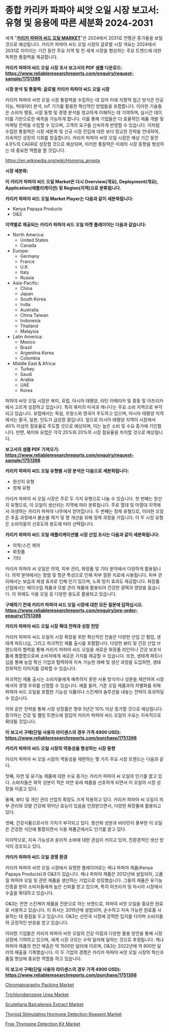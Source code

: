 <p><h1>종합 카리카 파파야 씨앗 오일 시장 보고서: 유형 및 응용에 따른 세분화 2024-2031</h1></p><p>세계 "<strong><a href="https://www.reliableresearchreports.com/carica-papaya-seed-oil-r1751398?utm_campaign=106&utm_medium=8&utm_source=Github&utm_content=ia&utm_term=10112024&utm_id=carica-papaya-seed-oil">카리카 파파야 씨드 오일 MARKET</a></strong>"은 2024에서 2031로 연평균 증가율을 보일 것으로 예상됩니다. 카리카 파파야 씨드 오일 시장의 글로벌 시장 개요는 2024에서 2031로 이어지는 기간 동안 주요 지역 및 전 세계 시장을 형성하는 주요 트렌드에 대한 독특한 통찰력을 제공합니다.</p>
<p><strong>카리카 파파야 씨드 오일 시장 조사 보고서의 PDF 샘플 다운로드: <a href="https://www.reliableresearchreports.com/enquiry/request-sample/1751398?utm_campaign=106&utm_medium=8&utm_source=Github&utm_content=ia&utm_term=10112024&utm_id=carica-papaya-seed-oil">https://www.reliableresearchreports.com/enquiry/request-sample/1751398</a></strong></p>
<p><strong>시장 분석 및 통찰력: 글로벌 카리카 파파야 씨드 오일 시장</strong></p>
<p><p>카리카 파파야 씨앗 오일 시장 통찰력을 수집하는 데 있어 미래 지향적 접근 방식은 인공지능, 빅데이터 분석, IoT 기기를 활용한 혁신적인 방법들을 포함합니다. 이러한 기술들은 소비자 행동, 시장 동향 및 경쟁 분석을 정교하게 이해하는 데 기여하며, 실시간 데이터를 기반으로한 예측을 가능하게 합니다. 이를 통해 기업들은 더 효율적인 제품 개발 및 마케팅 전략을 수립할 수 있으며, 고객의 요구를 신속하게 반영할 수 있습니다. 이처럼 수집된 통찰력은 시장 세분화 및 신규 시장 진입에 대한 보다 정교한 전략을 안내하여, 지속적인 성장의 기회를 창출합니다. 카리카 파파야 씨앗 오일 시장은 예상 기간 동안 4.9%의 CAGR로 성장할 것으로 예상되며, 이러한 통찰력은 미래의 시장 동향을 형성하는 데 중요한 역할을 할 것입니다.</p></p>
<p><a href="%7CAUTHORITHY_DOMAIN_URL%7C?utm_campaign=106&utm_medium=8&utm_source=Github&utm_content=ia&utm_term=10112024&utm_id=carica-papaya-seed-oil">https://en.wikipedia.org/wiki/Homona_anopta</a></p>
<p><strong>시장 세분화:</strong></p>
<p><strong>이 카리카 파파야 씨드 오일 Market은 다시 Overview(개요), Deployment(개요), Application(애플리케이션) 및 Region(지역)으로 분류됩니다.</strong></p>
<p><strong>카리카 파파야 씨드 오일 Market Player는 다음과 같이 세분화됩니다:</strong></p>
<p><ul><li>Kenya Papaya Products</li><li>O&3</li></ul></p>
<p><strong>지역별로 제공되는 카리카 파파야 씨드 오일 마켓 플레이어는 다음과 같습니다:</strong></p>
<p><ul>
    <li>
        North America:
        <ul>
            <li>United States</li>
            <li>Canada</li>
        </ul>
    </li>
    <li>
        Europe:
        <ul>
            <li>Germany</li>
            <li>France</li>
            <li>U.K.</li>
            <li>Italy</li>
            <li>Russia</li>
        </ul>
    </li>
    <li>
        Asia-Pacific:
        <ul>
            <li>China</li>
            <li>Japan</li>
            <li>South Korea</li>
            <li>India</li>
            <li>Australia</li>
            <li>China Taiwan</li>
            <li>Indonesia</li>
            <li>Thailand</li>
            <li>Malaysia</li>
        </ul>
    </li>
    <li>
        Latin America:
        <ul>
            <li>Mexico</li>
            <li>Brazil</li>
            <li>Argentina Korea</li>
            <li>Colombia</li>
        </ul>
    </li>
    <li>
        Middle East & Africa:
        <ul>
            <li>Turkey</li>
            <li>Saudi</li>
            <li>Arabia</li>
            <li>UAE</li>
            <li>Korea</li>
        </ul>
    </li>
    </ul></p>
<p><p>파파야 씨앗 오일 시장은 북미, 유럽, 아시아 태평양, 라틴 아메리카 및 중동 및 아프리카에서 고르게 성장하고 있습니다. 특히 북미의 미국과 캐나다는 주요 소비 지역으로 부각되고 있습니다. 유럽에서는 독일, 프랑스와 영국이 주도하고 있으며, 아시아 태평양 지역에서는 중국, 일본, 인도가 급성장 중입니다. 앞으로 아시아 태평양 지역이 시장에서 40% 이상의 점유율로 주도할 것으로 예상되며, 이는 높은 소비 및 수요 증가에 기인합니다. 반면, 북미와 유럽은 각각 25%와 20%의 시장 점유율을 차지할 것으로 예상됩니다.</p></p>
<p><strong>보고서의 샘플 PDF 가져오기: <a href="https://www.reliableresearchreports.com/enquiry/request-sample/1751398?utm_campaign=106&utm_medium=8&utm_source=Github&utm_content=ia&utm_term=10112024&utm_id=carica-papaya-seed-oil">https://www.reliableresearchreports.com/enquiry/request-sample/1751398</a></strong></p>
<p><strong>카리카 파파야 씨드 오일 유형별 시장 분석은 다음으로 세분화됩니다:</strong></p>
<p><ul><li>원산지 유형</li><li>정제 유형</li></ul></p>
<p><p>카리카 파파야 씨 오일 시장은 주로 두 가지 유형으로 나눌 수 있습니다. 첫 번째는 원산지 유형으로, 이 오일이 생산되는 지역에 따라 분류됩니다. 주로 열대 및 아열대 지역에서 자생하는 카리카 파파야 나무에서 얻어집니다. 두 번째는 정제 유형으로, 이러한 오일은 추출 과정에서 불순물 제거 및 향 개선을 위해 정제 과정을 거칩니다. 이 두 시장 유형은 소비자들의 선호도와 용도에 따라 선택됩니다.</p></p>
<p><strong>카리카 파파야 씨드 오일 애플리케이션별 시장 산업 조사는 다음과 같이 세분화됩니다:</strong></p>
<p><ul><li>의학/스킨 케어</li><li>화장품</li><li>기타</li></ul></p>
<p><p>카리카 파파야 씨 오일은 의약, 피부 관리, 화장품 및 기타 분야에서 다양하게 활용됩니다. 의약 분야에서는 항염 및 항균 특성으로 인해 피부 질환 치료에 사용됩니다. 피부 관리에서는 보습과 재생 효과로 인해 인기 있으며, 노화 방지 효과도 제공합니다. 화장품 산업에서는 메이크업 제품과 모발 관리 제품에 활용되어 건강한 광택과 영양을 돕습니다. 이 외에도 식용 오일 등 다양한 용도로 활용되고 있습니다.</p></p>
<p><strong>구매하기 전에 카리카 파파야 씨드 오일 시장에 대한 모든 질문에 답하십시오. <a href="https://www.reliableresearchreports.com/enquiry/pre-order-enquiry/1751398?utm_campaign=106&utm_medium=8&utm_source=Github&utm_content=ia&utm_term=10112024&utm_id=carica-papaya-seed-oil">https://www.reliableresearchreports.com/enquiry/pre-order-enquiry/1751398</a></strong></p>
<p><strong>카리카 파파야 씨드 오일 시장 확대 전략과 성장 전망</strong></p>
<p><p>카리카 파파야 씨드 오일의 시장 확장을 위한 혁신적인 전술은 다양한 산업 간 협업, 생태계 파트너십, 그리고 파괴적인 제품 출시를 포함합니다. 다양한 뷰티 및 건강 산업 브랜드와의 협력을 통해 카리카 파파야 씨드 오일을 새로운 화장품 라인이나 건강 보조식품에 통합함으로써 소비자에게 새로운 가치를 제공할 수 있습니다. 또한, 생태계 파트너십을 통해 농업 혁신 기업과 협력하여 지속 가능한 재배 및 생산 과정을 도입하면, 생태 친화적인 이미지를 강화할 수 있습니다.</p><p>파괴적인 제품 출시는 소비자들에게 예측하지 못한 사용 방식이나 성분을 제안하여 시장에서의 경쟁 우위를 선점할 수 있습니다. 예를 들어, 기존 오일 제품과의 차별화를 위해 파파야 씨드 오일을 포함한 기능성 식품이나 스킨케어 솔루션을 내놓는 전략이 효과적일 수 있습니다.</p><p>이와 같은 전략을 통해 시장 성장률은 향후 5년간 10% 이상 증가할 것으로 예상됩니다. 증가하는 건강 및 웰빙 트렌드에 힘입어 카리카 파파야 씨드 오일의 수요는 지속적으로 확대될 것입니다.</p></p>
<p><strong>이 보고서 구매(단일 사용자 라이센스의 경우 가격 4900 USD): <a href="https://www.reliableresearchreports.com/purchase/1751398?utm_campaign=106&utm_medium=8&utm_source=Github&utm_content=ia&utm_term=10112024&utm_id=carica-papaya-seed-oil">https://www.reliableresearchreports.com/purchase/1751398</a></strong></p>
<p><strong>카리카 파파야 씨드 오일 시장의 역동성을 형성하는 시장 동향</strong></p>
<p><p>카리카 파파야 씨 오일 시장의 역동성을 재편하는 몇 가지 주요 시장 트렌드는 다음과 같다. </p><p>첫째, 자연 및 유기농 제품에 대한 수요 증가는 카리카 파파야 씨 오일의 인기를 끌고 있다. 소비자들은 화학 성분이 적은 자연 유래 제품을 선호하게 되면서 이 오일의 시장 성장을 이끌고 있다.</p><p>둘째, 뷰티 및 개인 관리 산업의 확장도 크게 작용하고 있다. 카리카 파파야 씨 오일이 피부 관리와 모발 건강에 뛰어난 효능이 있음을 인정받으면서, 다양한 화장품에 활용되고 있다.</p><p>셋째, 건강식품으로서의 가치가 부각되고 있다. 항산화 성분과 비타민이 풍부한 이 오일은 건강한 식단에 통합되면서 식용 제품군에서도 인기를 끌고 있다.</p><p>마지막으로, 지속 가능성과 윤리적 소비에 대한 관심이 커지고 있어, 친환경적인 생산 방식이 강조되고 있다.</p></p>
<p><strong>카리카 파파야 씨드 오일 경쟁 환경</strong></p>
<p><p>카리카 파파야 씨앗 오일 시장에서 유명한 플레이어로는 케냐 파파야 제품(Kenya Papaya Products)과 O&3가 있습니다. 케냐 파파야 제품은 2012년에 설립되어, 고품질 파파야 오일 및 관련 제품을 생산하는 기업으로 성장했습니다. 그들의 제품은 유기농 인증을 받아 소비자들에게 높은 신뢰를 받고 있으며, 특히 아프리카 및 아시아 시장에서 수출을 확대하고 있습니다.</p><p>O&3는 천연 스킨케어 제품을 전문으로 하는 브랜드로, 파파야 씨앗 오일을 중요한 원료로 사용하고 있습니다. 이 회사는 2015년에 설립되어, 순수하고 지속 가능한 원료를 사용하는 데 중점을 두고 있습니다. O&3는 선진국 시장에 강력한 입지를 다지며 소비자들의 긍정적인 반응을 얻고 있습니다.</p><p>이러한 기업들은 카리카 파파야 씨앗 오일의 건강 이점과 다양한 활용 방안을 통해 시장 성장에 기여하고 있으며, 세계 시장 규모는 수억 달러에 달하는 것으로 추정됩니다. 케냐 파파야 제품의 연간 매출은 약 1500만 달러에 이르며, O&3는 2022년에 약 800만 달러의 매출을 기록했습니다. 이 두 기업의 경쟁은 카리카 파파야 씨앗 오일 시장의 혁신과 품질 향상에 중요한 역할을 하고 있습니다.</p></p>
<p><strong>이 보고서 구매(단일 사용자 라이센스의 경우 가격 4900 USD): <a href="https://www.reliableresearchreports.com/purchase/1751398?utm_campaign=106&utm_medium=8&utm_source=Github&utm_content=ia&utm_term=10112024&utm_id=carica-papaya-seed-oil">https://www.reliableresearchreports.com/purchase/1751398</a></strong></p>
<p><p><a href="https://github.com/aiko92han/Market-Research-Report-List-1/blob/main/chromatography-packing-market.md?utm_campaign=106&utm_medium=8&utm_source=Github&utm_content=ia&utm_term=10112024&utm_id=carica-papaya-seed-oil">Chromatography Packing Market</a></p><p><a href="https://www.linkedin.com/pulse/market-insights-global-trichlorobenzene-urea-forecast-innovation-na6mc?utm_campaign=106&utm_medium=8&utm_source=Github&utm_content=ia&utm_term=10112024&utm_id=carica-papaya-seed-oil">Trichlorobenzene Urea Market</a></p><p><a href="https://github.com/michaelhall412/Market-Research-Report-List-1/blob/main/scutellaria-baicalensis-extract-market.md?utm_campaign=106&utm_medium=8&utm_source=Github&utm_content=ia&utm_term=10112024&utm_id=carica-papaya-seed-oil">Scutellaria Baicalensis Extract Market</a></p><p><a href="https://issuu.com/reportprime-2/docs/thyroid-stimulating-hormone-detecti_7390cbe628a298?utm_campaign=106&utm_medium=8&utm_source=Github&utm_content=ia&utm_term=10112024&utm_id=carica-papaya-seed-oil">Thyroid Stimulating Hormone Detection Reagent Market</a></p><p><a href="https://issuu.com/reportprime-2/docs/free-thyroxine-detection-kit-market_890ea48cebcc4d?utm_campaign=106&utm_medium=8&utm_source=Github&utm_content=ia&utm_term=10112024&utm_id=carica-papaya-seed-oil">Free Thyroxine Detection Kit Market</a></p></p>